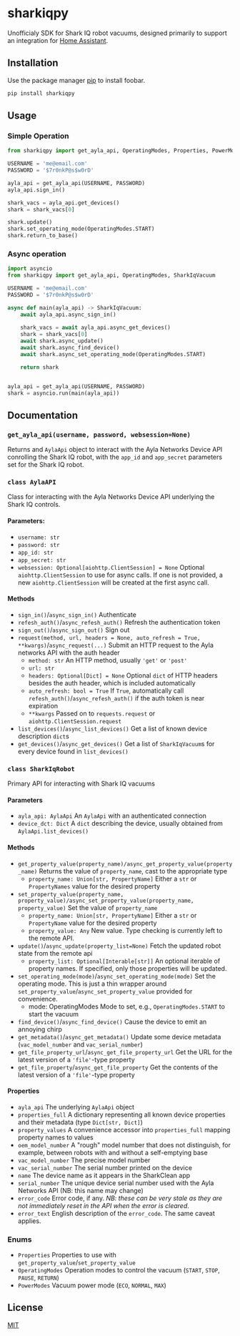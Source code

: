 # sharkiqpy
Unofficialy SDK for Shark IQ robot vacuums, designed primarily to support an integration for [Home Assistant](https://www.home-assistant.io/).

## Installation

Use the package manager [pip](https://pip.pypa.io/en/stable/) to install foobar.

```bash
pip install sharkiqpy
```

## Usage
### Simple Operation
```python
from sharkiqpy import get_ayla_api, OperatingModes, Properties, PowerModes

USERNAME = 'me@email.com'
PASSWORD = '$7r0nkP@s$w0rD'

ayla_api = get_ayla_api(USERNAME, PASSWORD)
ayla_api.sign_in()

shark_vacs = ayla_api.get_devices()
shark = shark_vacs[0]

shark.update()
shark.set_operating_mode(OperatingModes.START)
shark.return_to_base()
```

### Async operation
```python
import asyncio
from sharkiqpy import get_ayla_api, OperatingModes, SharkIqVacuum

USERNAME = 'me@email.com'
PASSWORD = '$7r0nkP@s$w0rD'

async def main(ayla_api) -> SharkIqVacuum:
    await ayla_api.async_sign_in()
        
    shark_vacs = await ayla_api.async_get_devices()
    shark = shark_vacs[0]
    await shark.async_update()
    await shark.async_find_device()
    await shark.async_set_operating_mode(OperatingModes.START)

    return shark


ayla_api = get_ayla_api(USERNAME, PASSWORD)
shark = asyncio.run(main(ayla_api))
```

## Documentation
### `get_ayla_api(username, password, websession=None)`
Returns and `AylaApi` object to interact with the Ayla Networks Device API conrolling the Shark IQ robot, with the `app_id` and `app_secret` parameters set for the Shark IQ robot.

### `class AylaAPI`
Class for interacting with the Ayla Networks Device API underlying the Shark IQ controls.

#### Parameters:
 * `username: str`
 * `password: str`
 * `app_id: str` 
 * `app_secret: str`
 * `websession: Optional[aiohttp.ClientSession] = None` Optional `aiohttp.ClientSession` to use for async calls.  If
  one is not provided, a new `aiohttp.ClientSession` will be created at the first async call.
#### Methods
 * `sign_in()`/`async_sign_in()` Authenticate
 * `refesh_auth()`/`async_refesh_auth()` Refresh the authentication token
 * `sign_out()`/`async_sign_out()` Sign out
 * `request(method, url, headers = None, auto_refresh = True, **kwargs)`/`async_request(...)` Submit an HTTP request to
  the Ayla networks API with the auth header
   * `method: str` An HTTP method, usually `'get'` or `'post'`
   * `url: str`
   * `headers: Optional[Dict] = None` Optional `dict` of HTTP headers besides the auth header, which is included 
   automatically
   * `auto_refresh: bool = True` If `True`, automatically call `refesh_auth()`/`async_refesh_auth()` if the auth token
   is near expiration
   * `**kwargs` Passed on to `requests.request` or `aiohttp.ClientSession.request`
  * `list_devices()`/`async_list_devices()` Get a list of known device description `dict`s
  * `get_devices()`/`async_get_devices()` Get a list of `SharkIqVacuum`s for every device found in `list_devices()`


### `class SharkIqRobot`
Primary API for interacting with Shark IQ vacuums

#### Parameters
 * `ayla_api: AylaApi` An `AylaApi` with an authenticated connection
 * `device_dct: Dict` A `dict` describing the device, usually obtained from `AylaApi.list_devices()`

#### Methods
 * `get_property_value(property_name)/async_get_property_value(property_name)`
   Returns the value of `property_name`, cast to the appropriate type
   * `property_name: Union[str, PropertyName]` Either a `str` or `PropertyNames` value for the desired property
 * `set_property_value(property_name, property_value)/async_set_property_value(property_name, property_value)`
 Set the value of `property_name`
   * `property_name: Union[str, PropertyName]` Either a `str` or `PropertyName` value for the desired property
   * `property_value: Any` New value.  Type checking is currently left to the remote API.
 * `update()`/`async_update(property_list=None)` Fetch the updated robot state from the remote api
   * `property_list: Optional[Interable[str]]` An optional iterable of property names.  If specified, only those 
   properties will be updated.
 * `set_operating_mode(mode)`/`async_set_operating_mode(mode)` Set the operating mode.  This is just a thin wrapper 
 around `set_property_value`/`async_set_property_value` provided for convenience.
   * mode: OperatingModes Mode to set, e.g., `OperatingModes.START` to start the vacuum
 * `find_device()`/`async_find_device()` Cause the device to emit an annoying chirp 
 * `get_metadata()`/`async_get_metadata()` Update some device metadata (`vac_model_number` and `vac_serial_number`)
 * `get_file_property_url`/`async_get_file_property_url` Get the URL for the latest version of a `'file'`-type property
 * `get_file_property`/`async_get_file_property` Get the contents of the latest version of a `'file'`-type property
 
#### Properties
 * `ayla_api` The underlying `AylaApi` object
 * `properties_full` A dictionary representing all known device properties and their metadata (type 
 `Dict[str, Dict]`)
 * `property_values` A convenience accessor into `properties_full` mapping property names to values
 * `oem_model_number` A "rough" model number that does not distinguish, for example, between robots with and without
 a self-emptying base
 * `vac_model_number` The precise model number
 * `vac_serial_number` The serial number printed on the device
 * `name` The device name as it appears in the SharkClean app
 * `serial_number` The unique device serial number used with the Ayla Networks API (NB: this name may change)
 * `error_code` Error code, if any.  *NB: these can be very stale as they are not immediately reset in the API when the 
 error is cleared*.
 * `error_text` English description of the `error_code`.  The same caveat applies.


### Enums
 * `Properties` Properties to use with `get_property_value`/`set_property_value`
 * `OperatingModes` Operation modes to control the vacuum (`START`, `STOP`, `PAUSE`, `RETURN`)
 * `PowerModes` Vacuum power mode (`ECO`, `NORMAL`, `MAX`)

 


## License
[MIT](https://choosealicense.com/licenses/mit/)
